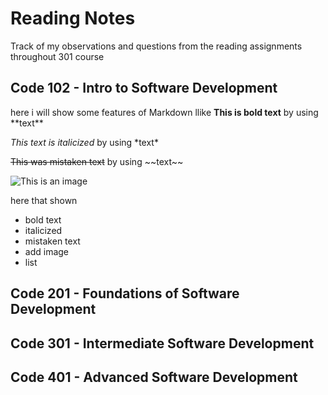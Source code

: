 # Reading Notes

Track of my observations and questions from the reading assignments throughout 301  course

## Code 102 - Intro to Software Development

here i will show some features of Markdown llike
**This is bold text** by using \*\*text\*\*

*This text is italicized* by using \*text\*

~~This was mistaken text~~ by using \~\~text\~\~

![This is an image](https://www.svgrepo.com/show/16272/programming-code.svg)

here that shown 
- bold text
- italicized
- mistaken text
- add image
- list



## Code 201 - Foundations of Software Development
## Code 301 - Intermediate Software Development
## Code 401 - Advanced Software Development
